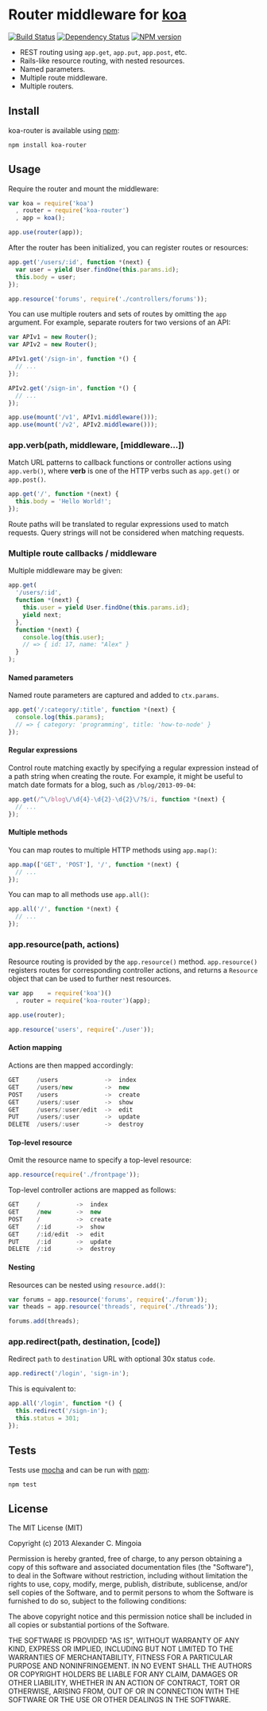 # Router middleware for [koa](https://github.com/koajs/koa)

[![Build Status](https://secure.travis-ci.org/alexmingoia/koa-router.png)](http://travis-ci.org/alexmingoia/koa-router) 
[![Dependency Status](https://david-dm.org/alexmingoia/koa-router.png)](http://david-dm.org/alexmingoia/koa-router)
[![NPM version](https://badge.fury.io/js/koa-router.png)](http://badge.fury.io/js/koa-router)

* REST routing using `app.get`, `app.put`, `app.post`, etc.
* Rails-like resource routing, with nested resources.
* Named parameters.
* Multiple route middleware.
* Multiple routers.

## Install

koa-router is available using [npm](https://npmjs.org):

```
npm install koa-router
```

## Usage

Require the router and mount the middleware:

```javascript
var koa = require('koa')
  , router = require('koa-router')
  , app = koa();

app.use(router(app));
```

After the router has been initialized, you can register routes or resources:

```javascript
app.get('/users/:id', function *(next) {
  var user = yield User.findOne(this.params.id);
  this.body = user;
});

app.resource('forums', require('./controllers/forums'));
```

You can use multiple routers and sets of routes by omitting the `app`
argument. For example, separate routers for two versions of an API:

```javascript
var APIv1 = new Router();
var APIv2 = new Router();

APIv1.get('/sign-in', function *() {
  // ...
});

APIv2.get('/sign-in', function *() {
  // ...
});

app.use(mount('/v1', APIv1.middleware()));
app.use(mount('/v2', APIv2.middleware()));
```

### app.verb(path, middleware, [middleware...])

Match URL patterns to callback functions or controller actions using `app.verb()`,
where **verb** is one of the HTTP verbs such as `app.get()` or `app.post()`.

```javascript
app.get('/', function *(next) {
  this.body = 'Hello World!';
});
```

Route paths will be translated to regular expressions used to match requests.
Query strings will not be considered when matching requests.

### Multiple route callbacks / middleware

Multiple middleware may be given:

```javascript
app.get(
  '/users/:id',
  function *(next) {
    this.user = yield User.findOne(this.params.id);
    yield next;
  },
  function *(next) {
    console.log(this.user);
    // => { id: 17, name: "Alex" }
  }
);
```

#### Named parameters

Named route parameters are captured and added to `ctx.params`.

```javascript
app.get('/:category/:title', function *(next) {
  console.log(this.params);
  // => { category: 'programming', title: 'how-to-node' }
});
```

#### Regular expressions

Control route matching exactly by specifying a regular expression instead of
a path string when creating the route. For example, it might be useful to match
date formats for a blog, such as `/blog/2013-09-04`:

```javascript
app.get(/^\/blog\/\d{4}-\d{2}-\d{2}\/?$/i, function *(next) {
  // ...
});
```

#### Multiple methods

You can map routes to multiple HTTP methods using `app.map()`:

```javascript
app.map(['GET', 'POST'], '/', function *(next) {
  // ...
});
```

You can map to all methods use `app.all()`:

```javascript
app.all('/', function *(next) {
  // ...
});
```

### app.resource(path, actions)

Resource routing is provided by the `app.resource()` method. `app.resource()`
registers routes for corresponding controller actions, and returns a
`Resource` object that can be used to further nest resources.

```javascript
var app    = require('koa')()
  , router = require('koa-router')(app);

app.use(router);

app.resource('users', require('./user'));
```

#### Action mapping

Actions are then mapped accordingly:

```javascript
GET     /users             ->  index
GET     /users/new         ->  new
POST    /users             ->  create
GET     /users/:user       ->  show
GET     /users/:user/edit  ->  edit
PUT     /users/:user       ->  update
DELETE  /users/:user       ->  destroy
```

#### Top-level resource

Omit the resource name to specify a top-level resource:

```javascript
app.resource(require('./frontpage'));
```

Top-level controller actions are mapped as follows:

```javascript
GET     /          ->  index
GET     /new       ->  new
POST    /          ->  create
GET     /:id       ->  show
GET     /:id/edit  ->  edit
PUT     /:id       ->  update
DELETE  /:id       ->  destroy
```

#### Nesting

Resources can be nested using `resource.add()`:

```javascript
var forums = app.resource('forums', require('./forum'));
var theads = app.resource('threads', require('./threads'));

forums.add(threads);
```

### app.redirect(path, destination, [code])

Redirect `path` to `destination` URL with optional 30x status `code`.

```javascript
app.redirect('/login', 'sign-in');
```

This is equivalent to:

```javascript
app.all('/login', function *() {
  this.redirect('/sign-in');
  this.status = 301;
});
```

## Tests

Tests use [mocha](https://github.com/visionmedia/mocha) and can be run 
with [npm](https://npmjs.org):

```
npm test
```

## License

The MIT License (MIT)

Copyright (c) 2013 Alexander C. Mingoia

Permission is hereby granted, free of charge, to any person obtaining a copy
of this software and associated documentation files (the "Software"), to deal
in the Software without restriction, including without limitation the rights
to use, copy, modify, merge, publish, distribute, sublicense, and/or sell
copies of the Software, and to permit persons to whom the Software is
furnished to do so, subject to the following conditions:

The above copyright notice and this permission notice shall be included in
all copies or substantial portions of the Software.

THE SOFTWARE IS PROVIDED "AS IS", WITHOUT WARRANTY OF ANY KIND, EXPRESS OR
IMPLIED, INCLUDING BUT NOT LIMITED TO THE WARRANTIES OF MERCHANTABILITY,
FITNESS FOR A PARTICULAR PURPOSE AND NONINFRINGEMENT. IN NO EVENT SHALL THE
AUTHORS OR COPYRIGHT HOLDERS BE LIABLE FOR ANY CLAIM, DAMAGES OR OTHER
LIABILITY, WHETHER IN AN ACTION OF CONTRACT, TORT OR OTHERWISE, ARISING FROM,
OUT OF OR IN CONNECTION WITH THE SOFTWARE OR THE USE OR OTHER DEALINGS IN
THE SOFTWARE.
